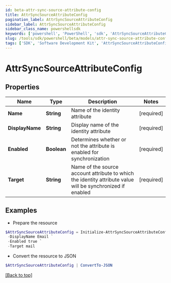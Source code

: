 ```yaml
---
id: beta-attr-sync-source-attribute-config
title: AttrSyncSourceAttributeConfig
pagination_label: AttrSyncSourceAttributeConfig
sidebar_label: AttrSyncSourceAttributeConfig
sidebar_class_name: powershellsdk
keywords: ['powershell', 'PowerShell', 'sdk', 'AttrSyncSourceAttributeConfig', 'BetaAttrSyncSourceAttributeConfig'] 
slug: /tools/sdk/powershell/beta/models/attr-sync-source-attribute-config
tags: ['SDK', 'Software Development Kit', 'AttrSyncSourceAttributeConfig', 'BetaAttrSyncSourceAttributeConfig']
---
```



# AttrSyncSourceAttributeConfig

## Properties

Name | Type | Description | Notes
------------ | ------------- | ------------- | -------------
**Name** | **String** | Name of the identity attribute | [required]
**DisplayName** | **String** | Display name of the identity attribute | [required]
**Enabled** | **Boolean** | Determines whether or not the attribute is enabled for synchronization | [required]
**Target** | **String** | Name of the source account attribute to which the identity attribute value will be synchronized if enabled | [required]

## Examples

- Prepare the resource
```powershell
$AttrSyncSourceAttributeConfig = Initialize-AttrSyncSourceAttributeConfig  -Name email `
 -DisplayName Email `
 -Enabled true `
 -Target mail
```

- Convert the resource to JSON
```powershell
$AttrSyncSourceAttributeConfig | ConvertTo-JSON
```


[[Back to top]](#) 


